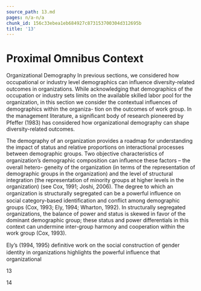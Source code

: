 ```yaml
---
source_path: 13.md
pages: n/a-n/a
chunk_id: 156c33ebea1eb684927c873153700304d312695b
title: '13'
---
```

# Proximal Omnibus Context

Organizational Demography In previous sections, we considered how occupational or industry level demographics can inﬂuence diversity-related outcomes in organizations. While acknowledging that demographics of the occupation or industry sets limits on the available skilled labor pool for the organization, in this section we consider the contextual inﬂuences of demographics within the organiza- tion on the outcomes of work group. In the management literature, a signiﬁcant body of research pioneered by Pfeffer (1983) has considered how organizational demography can shape diversity-related outcomes.

The demography of an organization provides a roadmap for understanding the impact of status and relative proportions on interactional processes between demographic groups. Two objective characteristics of organization’s demographic composition can inﬂuence these factors – the overall hetero- geneity of the organization (in terms of the representation of demographic groups in the organization) and the level of structural integration (the representation of minority groups at higher levels in the organization) (see Cox, 1991; Joshi, 2006). The degree to which an organization is structurally segregated can be a powerful inﬂuence on social category-based identiﬁcation and conﬂict among demographic groups (Cox, 1993; Ely, 1994; Wharton, 1992). In structurally segregated organizations, the balance of power and status is skewed in favor of the dominant demographic group; these status and power differentials in this context can undermine inter-group harmony and cooperation within the work group (Cox, 1993).

Ely’s (1994, 1995) deﬁnitive work on the social construction of gender identity in organizations highlights the powerful inﬂuence that organizational

13

14
